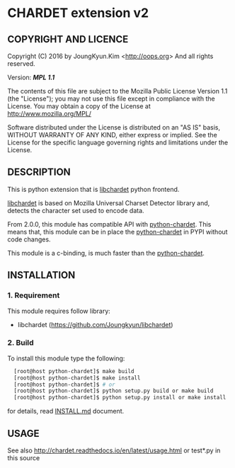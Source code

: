 CHARDET extension v2
===

## COPYRIGHT AND LICENCE

Copyright (C) 2016 by JoungKyun.Kim &lt;http://oops.org&gt; And all rights reserved.

Version: ***MPL 1.1***

The contents of this file are subject to the Mozilla Public License Version
1.1 (the "License"); you may not use this file except in compliance with
the License. You may obtain a copy of the License at
http://www.mozilla.org/MPL/

Software distributed under the License is distributed on an "AS IS" basis,
WITHOUT WARRANTY OF ANY KIND, either express or implied. See the License
for the specific language governing rights and limitations under the
License.


## DESCRIPTION

This is python extension that is [libchardet](https://github.com/Joungkyun/libchardet) python frontend.

[libchardet](https://github.com/Joungkyun/libchardet) is based on Mozilla Universal Charset Detector library and, detects
the character set used to encode data.

From 2.0.0, this module has compatible API with [python-chardet](https://pypi.python.org/pypi/chardet). This means that,
this module can be in place the [python-chardet](https://pypi.python.org/pypi/chardet) in PYPI without code changes.

This module is a c-binding, is much faster than the [python-chardet](https://pypi.python.org/pypi/chardet).


## INSTALLATION

### 1. Requirement

This module requires follow library:

 * libchardet (https://github.com/Joungkyun/libchardet)

### 2. Build

To install this module type the following:

```bash
  [root@host python-chardet]$ make build
  [root@host python-chardet]$ make install
  [root@host python-chardet]$ # or
  [root@host python-chardet]$ python setup.py build or make build
  [root@host python-chardet]$ python setup.py install or make install
```
for details, read [INSTALL.md](/INSTALL.md) document.

## USAGE

See also http://chardet.readthedocs.io/en/latest/usage.html or
test*.py in this source
